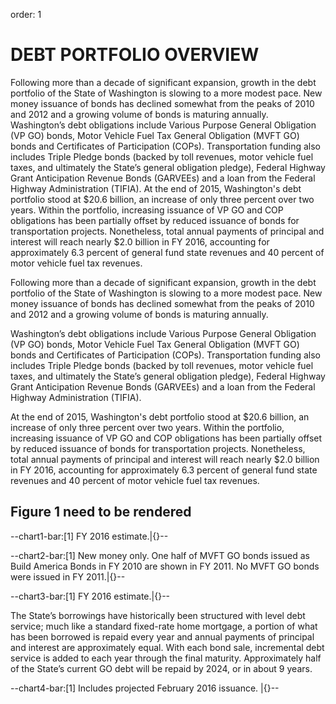 order: 1

# DEBT PORTFOLIO OVERVIEW

Following more than a decade of significant expansion, growth in the debt portfolio of the State of Washington is slowing to a more modest pace. New money issuance of bonds has declined somewhat from the peaks of 2010 and 2012 and a growing volume of bonds is maturing annually.
Washington’s debt obligations include Various Purpose General Obligation (VP GO) bonds, Motor Vehicle Fuel Tax General Obligation (MVFT GO) bonds and Certificates of Participation (COPs).  Transportation funding also includes Triple Pledge bonds (backed by toll revenues, motor vehicle fuel taxes, and ultimately the State’s general obligation pledge), Federal Highway Grant Anticipation Revenue Bonds (GARVEEs) and a loan from the Federal Highway Administration (TIFIA).
At the end of 2015, Washington's debt portfolio stood at $20.6 billion, an increase of only three percent over two years. Within the portfolio, increasing issuance of VP GO and COP obligations has been partially offset by reduced issuance of bonds for transportation projects. Nonetheless, total annual payments of principal and interest will reach nearly $2.0 billion in FY 2016, accounting for approximately 6.3 percent of general fund state revenues and 40 percent of motor vehicle fuel tax revenues.

Following more than a decade of significant expansion, growth in the debt portfolio of the State of Washington is slowing to a more modest pace. New money issuance of bonds has declined somewhat from the peaks of 2010 and 2012 and a growing volume of bonds is maturing annually. 

Washington’s debt obligations include Various Purpose General Obligation (VP GO) bonds, Motor Vehicle Fuel Tax General Obligation (MVFT GO) bonds and Certificates of Participation (COPs). Transportation funding also includes Triple Pledge bonds (backed by toll revenues, motor vehicle fuel taxes, and ultimately the State’s general obligation pledge), Federal Highway Grant Anticipation Revenue Bonds (GARVEEs) and a loan from the Federal Highway Administration (TIFIA).

At the end of 2015, Washington's debt portfolio stood at $20.6 billion, an increase of only three percent over
two years. Within the portfolio, increasing issuance of VP GO and COP obligations has been partially offset
by reduced issuance of bonds for transportation projects. Nonetheless, total annual payments of principal and
interest will reach nearly $2.0 billion in FY 2016, accounting for approximately 6.3 percent of general fund state revenues and 40 percent of motor vehicle fuel tax revenues.

## Figure 1 need to be rendered

--chart1-bar:[1] FY 2016 estimate.|{}--

--chart2-bar:[1] New money only. One half of MVFT GO bonds issued as Build America Bonds in FY 2010 are shown in FY 2011. No MVFT GO bonds were issued in FY 2011.|{}--

--chart3-bar:[1] FY 2016 estimate.|{}--

The State’s borrowings have historically been structured with level debt service; much like a standard fixed-rate home
mortgage, a portion of what has been borrowed is repaid every year and annual payments of principal and interest are
approximately equal. With each bond sale, incremental debt service is added to each year through the final maturity.
Approximately half of the State’s current GO debt will be repaid by 2024, or in about 9 years.

--chart4-bar:[1] Includes projected February 2016 issuance. |{}--


